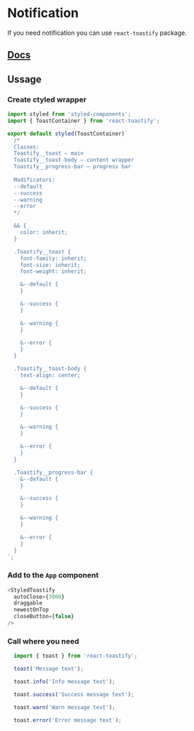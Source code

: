 # Notification
If you need notification you can use `react-toastify` package.

## [Docs](https://www.npmjs.com/package/react-toastify)

## Ussage
### Create ctyled wrapper
```js
import styled from 'styled-components';
import { ToastContainer } from 'react-toastify';

export default styled(ToastContainer)`
  /*
  Classes:
  Toastify__toast – main
  Toastify__toast-body – content wrapper
  Toastify__progress-bar – progress bar
  
  Modificators:
  --default
  --success
  --warning
  --error
  */

  && {
    color: inherit;
  }

  .Toastify__toast {
    font-family: inherit;
    font-size: inherit;
    font-weight: inherit;

    &--default {
    }

    &--success {
    }

    &--warning {
    }

    &--error {
    }
  }

  .Toastify__toast-body {
    text-align: center;

    &--default {
    }

    &--success {
    }

    &--warning {
    }

    &--error {
    }
  }

  .Toastify__progress-bar {
    &--default {
    }

    &--success {
    }

    &--warning {
    }

    &--error {
    }
  }
`;

```

### Add to the `App` component
```js
<StyledToastify
  autoClose={3000}
  draggable
  newestOnTop
  closeButton={false}
/>
```

### Call where you need
```js
  import { toast } from 'react-toastify';

  toast('Message text');

  toast.info('Info message text');

  toast.success('Success message text');

  toast.warn('Warn message text');

  toast.error('Error message text');
```
